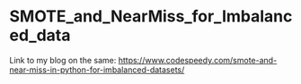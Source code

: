 # SMOTE_and_NearMiss_for_Imbalanced_data
Link to my blog on the same: https://www.codespeedy.com/smote-and-near-miss-in-python-for-imbalanced-datasets/

